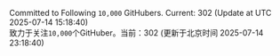 Committed to Following `10,000` GitHubers. Current: <!-- FOLLOWING_COUNT -->302<!-- FOLLOWING_COUNT --> (Update at UTC <!-- LAST_UPDATED -->2025-07-14 15:18:40<!-- LAST_UPDATED -->)<br>
致力于关注`10,000`个GitHuber。当前：<!-- FOLLOWING_COUNT -->302<!-- FOLLOWING_COUNT --> (更新于北京时间 <!-- LAST_UPDATED_CST -->2025-07-14 23:18:40<!-- LAST_UPDATED_CST -->)
